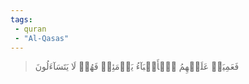 ```yaml
---
tags: 
 - quran 
 - "Al-Qasas"
---
```


> فَعَمِيَتۡ عَلَيۡهِمُ ٱلۡأَنۢبَآءُ يَوۡمَئِذٖ فَهُمۡ لَا يَتَسَآءَلُونَ
